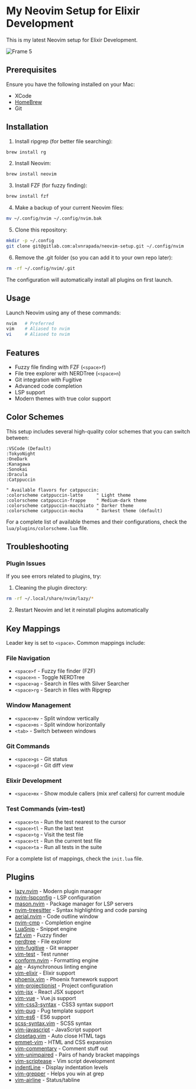 # My Neovim Setup for Elixir Development

This is my latest Neovim setup for Elixir Development.

![Frame 5](https://github.com/user-attachments/assets/69a4a4cf-3bae-4824-b236-f6f30b6551a7)


## Prerequisites

Ensure you have the following installed on your Mac:
- XCode
- [HomeBrew](https://brew.sh)
- Git

## Installation

1. Install ripgrep (for better file searching):
```bash
brew install rg
```

2. Install Neovim:
```bash
brew install neovim
```

3. Install FZF (for fuzzy finding):
```bash
brew install fzf
```

4. Make a backup of your current Neovim files:
```bash
mv ~/.config/nvim ~/.config/nvim.bak
```

5. Clone this repository:
```bash
mkdir -p ~/.config
git clone git@gitlab.com:alvnrapada/neovim-setup.git ~/.config/nvim
```

6. Remove the .git folder (so you can add it to your own repo later):
```bash
rm -rf ~/.config/nvim/.git
```

The configuration will automatically install all plugins on first launch.

## Usage

Launch Neovim using any of these commands:
```bash
nvim   # Preferred
vim    # Aliased to nvim
vi     # Aliased to nvim
```

## Features

- Fuzzy file finding with FZF (`<space>f`)
- File tree explorer with NERDTree (`<space>n`)
- Git integration with Fugitive
- Advanced code completion
- LSP support
- Modern themes with true color support

## Color Schemes

This setup includes several high-quality color schemes that you can switch between:

```vim
:VSCode (Default)
:TokyoNight
:OneDark
:Kanagawa
:Sonokai
:Dracula
:Catppuccin 

" Available flavors for catppuccin:
:colorscheme catppuccin-latte     " Light theme
:colorscheme catppuccin-frappe    " Medium-dark theme
:colorscheme catppuccin-macchiato " Darker theme
:colorscheme catppuccin-mocha     " Darkest theme (default)

```

For a complete list of available themes and their configurations, check the `lua/plugins/colorscheme.lua` file.

## Troubleshooting

### Plugin Issues
If you see errors related to plugins, try:
1. Cleaning the plugin directory:
```bash
rm -rf ~/.local/share/nvim/lazy/*
```

2. Restart Neovim and let it reinstall plugins automatically

## Key Mappings

Leader key is set to `<space>`. Common mappings include:

### File Navigation
- `<space>f` - Fuzzy file finder (FZF)
- `<space>n` - Toggle NERDTree
- `<space>ag` - Search in files with Silver Searcher
- `<space>rg` - Search in files with Ripgrep

### Window Management
- `<space>mv` - Split window vertically
- `<space>ms` - Split window horizontally
- `<tab>` - Switch between windows

### Git Commands
- `<space>gs` - Git status
- `<space>gd` - Git diff view

### Elixir Development
- `<space>mx` - Show module callers (mix xref callers) for current module

### Test Commands (vim-test)
- `<space>tn` - Run the test nearest to the cursor
- `<space>tl` - Run the last test
- `<space>tg` - Visit the test file
- `<space>tt` - Run the current test file
- `<space>ta` - Run all tests in the suite

For a complete list of mappings, check the `init.lua` file.

## Plugins

- [lazy.nvim](https://github.com/folke/lazy.nvim) - Modern plugin manager
- [nvim-lspconfig](https://github.com/neovim/nvim-lspconfig) - LSP configuration
- [mason.nvim](https://github.com/williamboman/mason.nvim) - Package manager for LSP servers
- [nvim-treesitter](https://github.com/nvim-treesitter/nvim-treesitter) - Syntax highlighting and code parsing
- [aerial.nvim](https://github.com/stevearc/aerial.nvim) - Code outline window
- [nvim-cmp](https://github.com/hrsh7th/nvim-cmp) - Completion engine
- [LuaSnip](https://github.com/L3MON4D3/LuaSnip) - Snippet engine
- [fzf.vim](https://github.com/junegunn/fzf.vim) - Fuzzy finder
- [nerdtree](https://github.com/scrooloose/nerdtree) - File explorer
- [vim-fugitive](https://github.com/tpope/vim-fugitive) - Git wrapper
- [vim-test](https://github.com/vim-test/vim-test) - Test runner
- [conform.nvim](https://github.com/stevearc/conform.nvim) - Formatting engine
- [ale](https://github.com/dense-analysis/ale) - Asynchronous linting engine
- [vim-elixir](https://github.com/elixir-editors/vim-elixir) - Elixir support
- [phoenix.vim](https://github.com/c-brenn/phoenix.vim) - Phoenix framework support
- [vim-projectionist](https://github.com/tpope/vim-projectionist) - Project configuration
- [vim-jsx](https://github.com/mxw/vim-jsx) - React JSX support
- [vim-vue](https://github.com/storyn26383/vim-vue) - Vue.js support
- [vim-css3-syntax](https://github.com/hail2u/vim-css3-syntax) - CSS3 syntax support
- [vim-pug](https://github.com/digitaltoad/vim-pug) - Pug template support
- [vim-es6](https://github.com/isRuslan/vim-es6) - ES6 support
- [scss-syntax.vim](https://github.com/cakebaker/scss-syntax.vim) - SCSS syntax
- [vim-javascript](https://github.com/pangloss/vim-javascript) - JavaScript support
- [closetag.vim](https://github.com/vim-scripts/closetag.vim) - Auto close HTML tags
- [emmet-vim](https://github.com/mattn/emmet-vim) - HTML and CSS expansion
- [vim-commentary](https://github.com/tpope/vim-commentary) - Comment stuff out
- [vim-unimpaired](https://github.com/tpope/vim-unimpaired) - Pairs of handy bracket mappings
- [vim-scriptease](https://github.com/tpope/vim-scriptease) - Vim script development
- [indentLine](https://github.com/Yggdroot/indentLine) - Display indentation levels
- [vim-grepper](https://github.com/mhinz/vim-grepper) - Helps you win at grep
- [vim-airline](https://github.com/vim-airline/vim-airline) - Status/tabline
